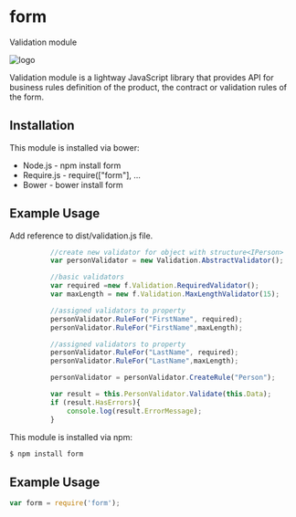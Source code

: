 # form

Validation module

![logo](rsamec.github.com/form/form_logo.gif)

Validation module is a lightway JavaScript library that provides API for business rules definition of the product, the contract or validation rules of the form.

## Installation

This module is installed via bower:

+   Node.js - npm install form
+   Require.js - require(["form"], ...
+   Bower - bower install form



## Example Usage

Add reference to dist/validation.js file.

``` js
          //create new validator for object with structure<IPerson>
          var personValidator = new Validation.AbstractValidator();

          //basic validators
          var required =new f.Validation.RequiredValidator();
          var maxLength = new f.Validation.MaxLengthValidator(15);

          //assigned validators to property
          personValidator.RuleFor("FirstName", required);
          personValidator.RuleFor("FirstName",maxLength);

          //assigned validators to property
          personValidator.RuleFor("LastName", required);
          personValidator.RuleFor("LastName",maxLength);

          personValidator = personValidator.CreateRule("Person");

          var result = this.PersonValidator.Validate(this.Data);
          if (result.HasErrors){
              console.log(result.ErrorMessage);
          }
```

This module is installed via npm:

``` bash
$ npm install form
```

## Example Usage

``` js
var form = require('form');
```

